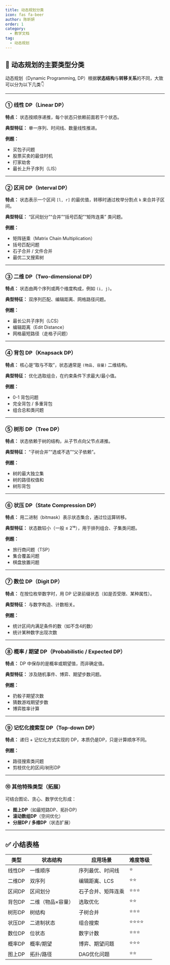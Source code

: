 ```yaml
---
title: 动态规划分类
icon: fas fa-beer
author: 陈昕妍
order: 1
category:
  - 教学文档
tag:
  - 动态规划
---
```



## 🧭 动态规划的主要类型分类

动态规划（Dynamic Programming, DP）根据**状态结构**与**转移关系**的不同，大致可以分为以下几类👇

---

### **① 线性 DP（Linear DP）**

**特点：**
状态按顺序递推，每个状态只依赖前面若干个状态。

**典型特征：** 单一序列、时间线、数量线性推进。

**例题：**

* 买包子问题
* 股票买卖的最佳时机
* 打家劫舍
* 最长上升子序列（LIS）

---

### **② 区间 DP（Interval DP）**

**特点：**
状态表示一个区间 `[l, r]` 的最优值，转移时通过枚举分割点 `k` 来合并子区间。

**典型特征：** “区间划分”“合并”“括号匹配”“矩阵连乘” 类问题。

**例题：**

* 矩阵链乘（Matrix Chain Multiplication）
* 括号匹配问题
* 石子合并 / 文件合并
* 最优二叉搜索树

---

### **③ 二维 DP（Two-dimensional DP）**

**特点：**
状态由两个序列或两个维度构成，例如 `(i, j)`。

**典型特征：** 双序列匹配、编辑距离、网格路径问题。

**例题：**

* 最长公共子序列（LCS）
* 编辑距离（Edit Distance）
* 网格最短路径（走格子问题）

---

### **④ 背包 DP（Knapsack DP）**

**特点：**
核心是“取与不取”，状态通常是 `(物品, 容量)` 二维结构。

**典型特征：** 优化选取组合，在约束条件下求最大/最小值。

**例题：**

* 0-1 背包问题
* 完全背包 / 多重背包
* 组合总和类问题

---

### **⑤ 树形 DP（Tree DP）**

**特点：**
状态依赖于树的结构，从子节点向父节点递推。

**典型特征：** “子树合并”“选或不选”“父子依赖”。

**例题：**

* 树的最大独立集
* 树的路径权值和
* 树形背包

---

### **⑥ 状压 DP（State Compression DP）**

**特点：**
用二进制（bitmask）表示状态集合，通过位运算转移。

**典型特征：** 状态数较小（一般 ≤ 2¹⁶），用于排列组合、子集类问题。

**例题：**

* 旅行商问题（TSP）
* 集合覆盖问题
* 棋盘放置问题

---

### **⑦ 数位 DP（Digit DP）**

**特点：**
在按位枚举数字时，用 DP 记录前缀状态（如是否受限、某种属性）。

**典型特征：** 与数字构造、计数相关。

**例题：**

* 统计区间内满足条件的数（如不含4的数）
* 统计某种数字出现次数

---

### **⑧ 概率 / 期望 DP（Probabilistic / Expected DP）**

**特点：**
DP 中保存的是概率或期望值，而非确定值。

**典型特征：** 涉及随机事件、博弈、期望步数问题。

**例题：**

* 扔骰子期望次数
* 猜数游戏期望步数
* 博弈胜率计算

---

### **⑨ 记忆化搜索型 DP（Top-down DP）**

**特点：**
递归 + 记忆化方式实现的 DP，本质仍是DP，只是计算顺序不同。

**例题：**

* 路径搜索类问题
* 剪枝优化的区间/树形DP

---

### **⑩ 其他特殊类型（拓展）**

可结合图论、贪心、数学优化形成：

* **图上DP**（如最短路DP、拓扑DP）
* **滚动数组DP**（空间优化）
* **分层DP / 多维DP**（状态扩展）

---

## ✅ 小结表格

| 类型   | 状态结构      | 应用场景      | 难度等级 |
| ---- | --------- | --------- | ---- |
| 线性DP | 一维顺序      | 序列最优、时间线  | ⭐    |
| 二维DP | 双序列       | 编辑距离、LCS  | ⭐⭐   |
| 区间DP | 区间划分      | 石子合并、矩阵连乘 | ⭐⭐⭐  |
| 背包DP | 二维（物品×容量） | 选取优化      | ⭐⭐   |
| 树形DP | 树结构       | 子树合并      | ⭐⭐⭐  |
| 状压DP | 二进制状态     | 组合搜索      | ⭐⭐⭐⭐ |
| 数位DP | 位状态       | 数字计数      | ⭐⭐⭐  |
| 概率DP | 概率/期望     | 博弈、期望问题   | ⭐⭐⭐  |
| 图上DP | 拓扑/路径     | DAG优化问题   | ⭐⭐   |


